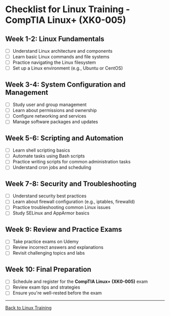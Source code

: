 # Checklist for Linux Training - CompTIA Linux+ (XK0-005)

## Week 1-2: Linux Fundamentals

- [ ] Understand Linux architecture and components
- [ ] Learn basic Linux commands and file systems
- [ ] Practice navigating the Linux filesystem
- [ ] Set up a Linux environment (e.g., Ubuntu or CentOS)

## Week 3-4: System Configuration and Management

- [ ] Study user and group management
- [ ] Learn about permissions and ownership
- [ ] Configure networking and services
- [ ] Manage software packages and updates

## Week 5-6: Scripting and Automation

- [ ] Learn shell scripting basics
- [ ] Automate tasks using Bash scripts
- [ ] Practice writing scripts for common administration tasks
- [ ] Understand cron jobs and scheduling

## Week 7-8: Security and Troubleshooting

- [ ] Understand security best practices
- [ ] Learn about firewall configuration (e.g., iptables, firewalld)
- [ ] Practice troubleshooting common Linux issues
- [ ] Study SELinux and AppArmor basics

## Week 9: Review and Practice Exams

- [ ] Take practice exams on Udemy
- [ ] Review incorrect answers and explanations
- [ ] Revisit challenging topics and labs

## Week 10: Final Preparation

- [ ] Schedule and register for the **CompTIA Linux+ (XK0-005)** exam
- [ ] Review exam tips and strategies
- [ ] Ensure you're well-rested before the exam

---

[Back to Linux Training](README.md)
